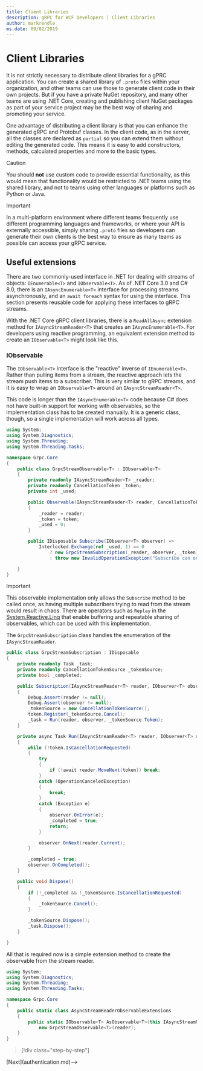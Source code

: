 ```yaml
---
title: Client Libraries
description: gRPC for WCF Developers | Client Libraries
author: markrendle
ms.date: 09/02/2019
---
```


# Client Libraries

It is not strictly necessary to distribute client libraries for a gPRC application. You can create a shared library of `.proto` files within your organization, and other teams can use those to generate client code in their own projects. But if you have a private NuGet repository, and many other teams are using .NET Core, creating and publishing client NuGet packages as part of your service project may be the best way of sharing and promoting your service.

One advantage of distributing a client library is that you can enhance the generated gRPC and Protobuf classes. In the client code, as in the server, all the classes are declared as `partial` so you can extend them without editing the generated code. This means it is easy to add constructors, methods, calculated properties and more to the basic types.

> [!CAUTION]
> You should **not** use custom code to provide essential functionality, as this would mean that functionality would be restricted to .NET teams using the shared library, and not to teams using other languages or platforms such as Python or Java.

> [!IMPORTANT]
> In a multi-platform environment where different teams frequently use different programming languages and frameworks, or where your API is externally accessible, simply sharing `.proto` files so developers can generate their own clients is the best way to ensure as many teams as possible can access your gRPC service.

## Useful extensions

There are two commonly-used interface in .NET for dealing with streams of objects: `IEnumerable<T>` and `IObservable<T>`. As of .NET Core 3.0 and C# 8.0, there is an `IAsyncEnumerable<T>` interface for processing streams asynchronously, and an `await foreach` syntax for using the interface. This section presents reusable code for applying these interfaces to gRPC streams.

With the .NET Core gRPC client libraries, there is a `ReadAllAsync` extension method for `IAsyncStreamReader<T>` that creates an `IAsyncEnumerable<T>`. For developers using reactive programming, an equivalent extension method to create an `IObservable<T>` might look like this.

### IObservable

The `IObservable<T>` interface is the "reactive" inverse of `IEnumerable<T>`. Rather than pulling items from a stream, the reactive approach lets the stream push items to a subscriber. This is very similar to gRPC streams, and it is easy to wrap an `IObservable<T>` around an `IAsyncStreamReader<T>`.

This code is longer than the `IAsyncEnumerable<T>` code because C# does not have built-in support for working with observables, so the implementation class has to be created manually. It is a generic class, though, so a single implementation will work across all types.

```csharp
using System;
using System.Diagnostics;
using System.Threading;
using System.Threading.Tasks;

namespace Grpc.Core
{
    public class GrpcStreamObservable<T> : IObservable<T>
    {
        private readonly IAsyncStreamReader<T> _reader;
        private readonly CancellationToken _token;
        private int _used;

        public Observable(IAsyncStreamReader<T> reader, CancellationToken token = default)
        {
            _reader = reader;
            _token = token;
            _used = 0;
        }

        public IDisposable Subscribe(IObserver<T> observer) =>
            Interlocked.Exchange(ref _used, 1) == 0
                ? new GrpcStreamSubscription(_reader, observer, _token)
                : throw new InvalidOperationException("Subscribe can only be called once.");

    }
}
```

> [!IMPORTANT]
> This observable implementation only allows the `Subscribe` method to be called once, as having multiple subscribers trying to read from the stream would result in chaos. There are operators such as `Replay` in the [System.Reactive.Linq](https://www.nuget.org/packages/System.Reactive.Linq) that enable buffering and repeatable sharing of observables, which can be used with this implementation.

The `GrpcStreamSubscription` class handles the enumeration of the `IAsyncStreamReader`.

```csharp
public class GrpcStreamSubscription : IDisposable
{
    private readonly Task _task;
    private readonly CancellationTokenSource _tokenSource;
    private bool _completed;

    public Subscription(IAsyncStreamReader<T> reader, IObserver<T> observer, CancellationToken token)
    {
        Debug.Assert(reader != null);
        Debug.Assert(observer != null);
        _tokenSource = new CancellationTokenSource();
        token.Register(_tokenSource.Cancel);
        _task = Run(reader, observer, _tokenSource.Token);
    }

    private async Task Run(IAsyncStreamReader<T> reader, IObserver<T> observer, CancellationToken token)
    {
        while (!token.IsCancellationRequested)
        {
            try
            {
                if (!await reader.MoveNext(token)) break;
            }
            catch (OperationCanceledException)
            {
                break;
            }
            catch (Exception e)
            {
                observer.OnError(e);
                _completed = true;
                return;
            }

            observer.OnNext(reader.Current);
        }

        _completed = true;
        observer.OnCompleted();
    }

    public void Dispose()
    {
        if (!_completed && !_tokenSource.IsCancellationRequested)
        {
            _tokenSource.Cancel();
        }

        _tokenSource.Dispose();
        _task.Dispose();
    }

}
```

All that is required now is a simple extension method to create the observable from the stream reader.

```csharp
using System;
using System.Diagnostics;
using System.Threading;
using System.Threading.Tasks;

namespace Grpc.Core
{
    public static class AsyncStreamReaderObservableExtensions
    {
        public static IObservable<T> AsObservable<T>(this IAsyncStreamReader<T> reader) =>
            new GrpcStreamObservable<T>(reader);
    }
}
```

>[!div class="step-by-step"]
<!-->[Next](authentication.md)-->
